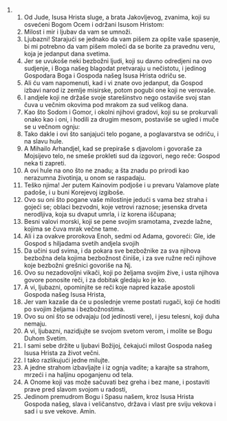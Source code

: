 <ol>
  <li>
    <ol>
      <li>Od Jude, Isusa Hrista sluge, a brata Jakovljevog, zvanima, koji su osvećeni Bogom Ocem i održani Isusom Hristom:</li>
      <li>Milost i mir i ljubav da vam se umnoži.</li>
      <li>Ljubazni! Starajući se jednako da vam pišem za opšte vaše spasenje, bi mi potrebno da vam pišem moleći da se borite za pravednu veru, koja je jedanput dana svetima.</li>
      <li>Jer se uvukoše neki bezbožni ljudi, koji su davno odredjeni na ovo sudjenje, i Boga našeg blagodat pretvaraju u nečistotu, i jedinog Gospodara Boga i Gospoda našeg Isusa Hrista odriču se.</li>
      <li>Ali ću vam napomenuti, kad i vi znate ovo jedanput, da Gospod izbavi narod iz zemlje misirske, potom pogubi one koji ne verovaše.</li>
      <li>I andjele koji ne držaše svoje starešinstvo nego ostaviše svoj stan čuva u večnim okovima pod mrakom za sud velikog dana.</li>
      <li>Kao što Sodom i Gomor, i okolni njihovi gradovi, koji su se prokurvali onako kao i oni, i hodili za drugim mesom, postaviše se ugled i muče se u večnom ognju:</li>
      <li>Tako dakle i ovi što sanjajući telo pogane, a poglavarstva se odriču, i na slavu hule.</li>
      <li>A Mihailo Arhandjel, kad se prepiraše s djavolom i govoraše za Mojsijevo telo, ne smeše prokleti sud da izgovori, nego reče: Gospod neka ti zapreti.</li>
      <li>A ovi hule na ono što ne znadu; a šta znadu po prirodi kao nerazumna životinja, u onom se raspadaju.</li>
      <li>Teško njima! Jer putem Kainovim podjoše i u prevaru Valamove plate padoše, i u buni Korejevoj izgiboše.</li>
      <li>Ovo su oni što pogane vaše milostinje jedući s vama bez straha i gojeći se; oblaci bezvodni, koje vetrovi raznose; jesenska drveta nerodljiva, koja su dvaput umrla, i iz korena iščupana;</li>
      <li>Besni valovi morski, koji se pene svojim sramotama, zvezde lažne, kojima se čuva mrak večne tame.</li>
      <li>Ali i za ovakve prorokova Enoh, sedmi od Adama, govoreći: Gle, ide Gospod s hiljadama svetih andjela svojih</li>
      <li>Da učini sud svima, i da pokara sve bezbožnike za sva njihova bezbožna dela kojima bezbožnost činiše, i za sve ružne reči njihove koje bezbožni grešnici govoriše na Nj.</li>
      <li>Ovo su nezadovoljni vikači, koji po željama svojim žive, i usta njihova govore ponosite reči, i za dobitak gledaju ko je ko.</li>
      <li>A vi, ljubazni, opominjite se reči koje napred kazaše apostoli Gospoda našeg Isusa Hrista,</li>
      <li>Jer vam kazaše da će u poslednje vreme postati rugači, koji će hoditi po svojim željama i bezbožnostima.</li>
      <li>Ovo su oni što se odvajaju (od jedinosti vere), i jesu telesni, koji duha nemaju.</li>
      <li>A vi, ljubazni, nazidjujte se svojom svetom verom, i molite se Bogu Duhom Svetim.</li>
      <li>I sami sebe držite u ljubavi Božijoj, čekajući milost Gospoda našeg Isusa Hrista za život večni.</li>
      <li>I tako razlikujući jedne milujte.</li>
      <li>A jedne strahom izbavljajte i iz ognja vadite; a karajte sa strahom, mrzeći i na haljinu opoganjenu od tela.</li>
      <li>A Onome koji vas može sačuvati bez greha i bez mane, i postaviti prave pred slavom svojom u radosti,</li>
      <li>Jedinom premudrom Bogu i Spasu našem, kroz Isusa Hrista Gospoda našeg, slava i veličanstvo, država i vlast pre sviju vekova i sad i u sve vekove. Amin.</li>
    </ol>
  </li>
</ol>